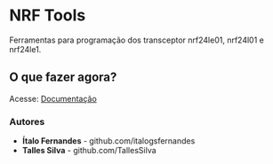 # NRF Tools
Ferramentas para programação dos transceptor nrf24le01, nrf24l01 e nrf24le1.

## O que fazer agora?

Acesse: [Documentação](https://italogsfernandes.github.io/nrf24le1/)

### Autores

* **Ítalo Fernandes** - github.com/italogsfernandes
* **Talles Silva** - github.com/TallesSilva
